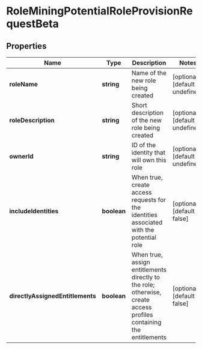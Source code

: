 # RoleMiningPotentialRoleProvisionRequestBeta

## Properties

Name | Type | Description | Notes
------------ | ------------- | ------------- | -------------
**roleName** | **string** | Name of the new role being created | [optional] [default to undefined]
**roleDescription** | **string** | Short description of the new role being created | [optional] [default to undefined]
**ownerId** | **string** | ID of the identity that will own this role | [optional] [default to undefined]
**includeIdentities** | **boolean** | When true, create access requests for the identities associated with the potential role | [optional] [default to false]
**directlyAssignedEntitlements** | **boolean** | When true, assign entitlements directly to the role; otherwise, create access profiles containing the entitlements | [optional] [default to false]

